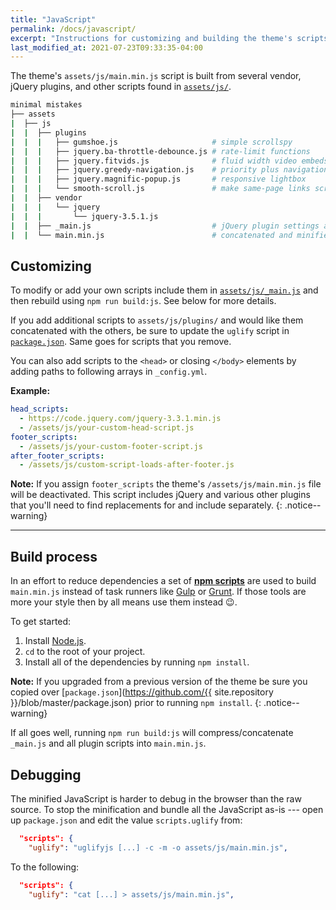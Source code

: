```yaml
---
title: "JavaScript"
permalink: /docs/javascript/
excerpt: "Instructions for customizing and building the theme's scripts."
last_modified_at: 2021-07-23T09:33:35-04:00
---
```


The theme's `assets/js/main.min.js` script is built from several vendor, jQuery plugins, and other scripts found in [`assets/js/`](https://github.com/mmistakes/minimal-mistakes/tree/master/assets/js).

```sh
minimal mistakes
├── assets
|  ├── js
|  |  ├── plugins
|  |  |   ├── gumshoe.js                     # simple scrollspy
|  |  |   ├── jquery.ba-throttle-debounce.js # rate-limit functions
|  |  |   ├── jquery.fitvids.js              # fluid width video embeds
|  |  |   ├── jquery.greedy-navigation.js    # priority plus navigation
|  |  |   ├── jquery.magnific-popup.js       # responsive lightbox
|  |  |   └── smooth-scroll.js               # make same-page links scroll smoothly
|  |  ├── vendor
|  |  |   └── jquery
|  |  |       └── jquery-3.5.1.js
|  |  ├── _main.js                           # jQuery plugin settings and other scripts
|  |  └── main.min.js                        # concatenated and minified theme script
```

## Customizing

To modify or add your own scripts include them in [`assets/js/_main.js`](https://github.com/mmistakes/minimal-mistakes/blob/master/assets/js/_main.js) and then rebuild using `npm run build:js`. See below for more details.

If you add additional scripts to `assets/js/plugins/` and would like them concatenated with the others, be sure to update the `uglify` script in [`package.json`](https://github.com/mmistakes/minimal-mistakes/blob/master/package.json). Same goes for scripts that you remove.

You can also add scripts to the `<head>` or closing `</body>` elements by adding paths to following arrays in `_config.yml`.

**Example:**

```yaml
head_scripts:
  - https://code.jquery.com/jquery-3.3.1.min.js
  - /assets/js/your-custom-head-script.js
footer_scripts:
  - /assets/js/your-custom-footer-script.js
after_footer_scripts:
  - /assets/js/custom-script-loads-after-footer.js
```

**Note:** If you assign `footer_scripts` the theme's `/assets/js/main.min.js` file will be deactivated. This script includes jQuery and various other plugins that you'll need to find replacements for and include separately.
{: .notice--warning}

---

## Build process

In an effort to reduce dependencies a set of [**npm scripts**](https://css-tricks.com/why-npm-scripts/) are used to build `main.min.js` instead of task runners like [Gulp](http://gulpjs.com/) or [Grunt](http://gruntjs.com/). If those tools are more your style then by all means use them instead :wink:.

To get started:

1. Install [Node.js](http://nodejs.org/).
2. `cd` to the root of your project.
3. Install all of the dependencies by running `npm install`.

**Note:** If you upgraded from a previous version of the theme be sure you copied over [`package.json`](https://github.com/{{ site.repository }}/blob/master/package.json) prior to running `npm install`.
{: .notice--warning}

If all goes well, running `npm run build:js` will compress/concatenate `_main.js` and all plugin scripts into `main.min.js`.

## Debugging

The minified JavaScript is harder to debug in the browser than the raw source. To stop the minification and bundle all the JavaScript as-is --- open up `package.json` and edit the value `scripts.uglify` from:

```json
  "scripts": {
    "uglify": "uglifyjs [...] -c -m -o assets/js/main.min.js",
```

To the following:

```json
  "scripts": {
    "uglify": "cat [...] > assets/js/main.min.js",
```
